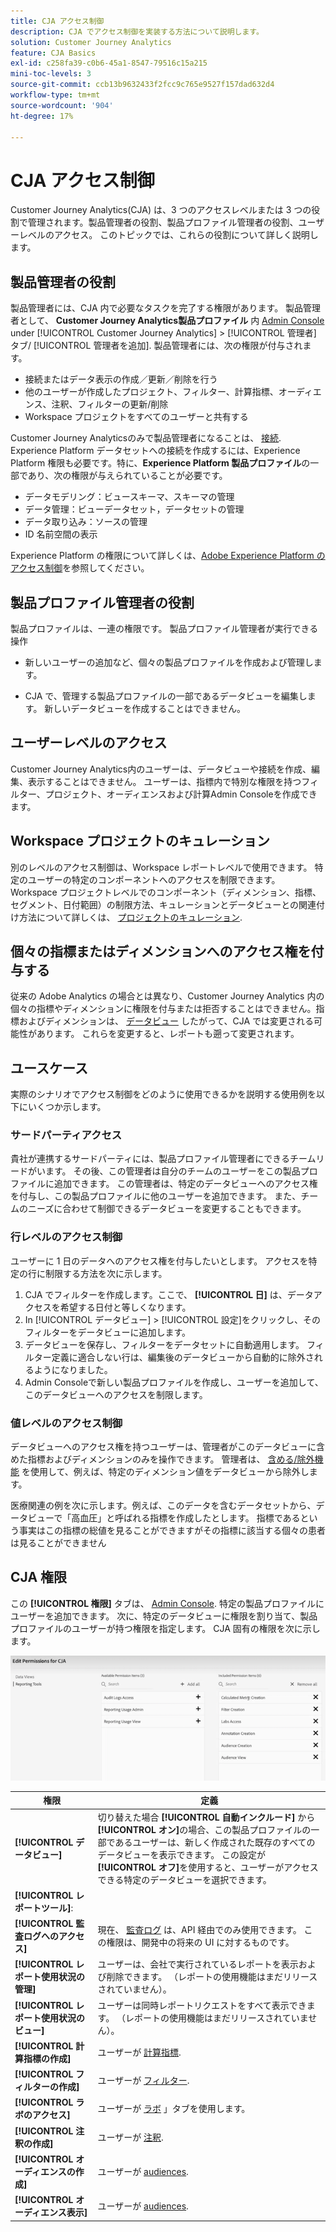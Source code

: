 ```yaml
---
title: CJA アクセス制御
description: CJA でアクセス制御を実装する方法について説明します。
solution: Customer Journey Analytics
feature: CJA Basics
exl-id: c258fa39-c0b6-45a1-8547-79516c15a215
mini-toc-levels: 3
source-git-commit: ccb13b9632433f2fcc9c765e9527f157dad632d4
workflow-type: tm+mt
source-wordcount: '904'
ht-degree: 17%

---
```


# CJA アクセス制御

Customer Journey Analytics(CJA) は、3 つのアクセスレベルまたは 3 つの役割で管理されます。製品管理者の役割、製品プロファイル管理者の役割、ユーザーレベルのアクセス。 このトピックでは、これらの役割について詳しく説明します。

## 製品管理者の役割

製品管理者には、CJA 内で必要なタスクを完了する権限があります。 製品管理者として、 **Customer Journey Analytics製品プロファイル** 内 [Admin Console](https://adminconsole.adobe.com/enterprise/) under [!UICONTROL Customer Journey Analytics] > [!UICONTROL 管理者] タブ/ [!UICONTROL 管理者を追加]. 製品管理者には、次の権限が付与されます。

* 接続またはデータ表示の作成／更新／削除を行う
* 他のユーザーが作成したプロジェクト、フィルター、計算指標、オーディエンス、注釈、フィルターの更新/削除
* Workspace プロジェクトをすべてのユーザーと共有する

Customer Journey Analyticsのみで製品管理者になることは、 [接続](/help/connections/overview.md). Experience Platform データセットへの接続を作成するには、Experience Platform 権限も必要です。特に、**Experience Platform 製品プロファイル**&#x200B;の一部であり、次の権限が与えられていることが必要です。

* データモデリング：ビュースキーマ、スキーマの管理
* データ管理：ビューデータセット，データセットの管理
* データ取り込み：ソースの管理
* ID 名前空間の表示

Experience Platform の権限について詳しくは、[Adobe Experience Platform のアクセス制御](https://experienceleague.adobe.com/docs/experience-platform/access-control/home.html?lang=ja)を参照してください。

## 製品プロファイル管理者の役割

製品プロファイルは、一連の権限です。 製品プロファイル管理者が実行できる操作

* 新しいユーザーの追加など、個々の製品プロファイルを作成および管理します。

* CJA で、管理する製品プロファイルの一部であるデータビューを編集します。 新しいデータビューを作成することはできません。

## ユーザーレベルのアクセス

Customer Journey Analytics内のユーザーは、データビューや接続を作成、編集、表示することはできません。 ユーザーは、指標内で特別な権限を持つフィルター、プロジェクト、オーディエンスおよび計算Admin Consoleを作成できます。

## Workspace プロジェクトのキュレーション

別のレベルのアクセス制御は、Workspace レポートレベルで使用できます。 特定のユーザーの特定のコンポーネントへのアクセスを制限できます。 Workspace プロジェクトレベルでのコンポーネント（ディメンション、指標、セグメント、日付範囲）の制限方法、キュレーションとデータビューとの関連付け方法について詳しくは、 [プロジェクトのキュレーション](/help/analysis-workspace/curate-share/curate.md).

## 個々の指標またはディメンションへのアクセス権を付与する

従来の Adobe Analytics の場合とは異なり、Customer Journey Analytics 内の個々の指標やディメンションに権限を付与または拒否することはできません。指標およびディメンションは、 [データビュー](/help/data-views/data-views.md) したがって、CJA では変更される可能性があります。 これらを変更すると、レポートも遡って変更されます。

## ユースケース

実際のシナリオでアクセス制御をどのように使用できるかを説明する使用例を以下にいくつか示します。

### サードパーティアクセス

貴社が連携するサードパーティには、製品プロファイル管理者にできるチームリードがいます。 その後、この管理者は自分のチームのユーザーをこの製品プロファイルに追加できます。 この管理者は、特定のデータビューへのアクセス権を付与し、この製品プロファイルに他のユーザーを追加できます。 また、チームのニーズに合わせて制御できるデータビューを変更することもできます。

### 行レベルのアクセス制御

ユーザーに 1 日のデータへのアクセス権を付与したいとします。 アクセスを特定の行に制限する方法を次に示します。

1. CJA でフィルターを作成します。ここで、 **[!UICONTROL 日]** は、データアクセスを希望する日付と等しくなります。
1. In [!UICONTROL データビュー] > [!UICONTROL 設定]をクリックし、そのフィルターをデータビューに追加します。
1. データビューを保存し、フィルターをデータセットに自動適用します。 フィルター定義に適合しない行は、編集後のデータビューから自動的に除外されるようになりました。
1. Admin Consoleで新しい製品プロファイルを作成し、ユーザーを追加して、このデータビューへのアクセスを制限します。

### 値レベルのアクセス制御

データビューへのアクセス権を持つユーザーは、管理者がこのデータビューに含めた指標およびディメンションのみを操作できます。 管理者は、 [含める/除外機能](/help/data-views/component-settings/include-exclude-values.md) を使用して、例えば、特定のディメンション値をデータビューから除外します。

医療関連の例を次に示します。例えば、このデータを含むデータセットから、データビューで「高血圧」と呼ばれる指標を作成したとします。 指標であるという事実はこの指標の総値を見ることができますがその指標に該当する個々の患者は見ることができません

## CJA 権限

この **[!UICONTROL 権限]** タブは、 [Admin Console](https://adminconsole.adobe.com/enterprise/). 特定の製品プロファイルにユーザーを追加できます。 次に、特定のデータビューに権限を割り当て、製品プロファイルのユーザーが持つ権限を指定します。 CJA 固有の権限を次に示します。

![admin console 権限](assets/permissions.png)

| 権限 | 定義 |
| --- | --- |
| **[!UICONTROL データビュー]** | 切り替えた場合 **[!UICONTROL 自動インクルード]** から **[!UICONTROL オン]**&#x200B;の場合、この製品プロファイルの一部であるユーザーは、新しく作成された既存のすべてのデータビューを表示できます。 この設定が **[!UICONTROL オフ]**&#x200B;を使用すると、ユーザーがアクセスできる特定のデータビューを選択できます。 |
| **[!UICONTROL レポートツール]**: |  |
| **[!UICONTROL 監査ログへのアクセス]** | 現在、 [監査ログ](https://adobe.io/cja-apis/docs/endpoints/auditlogs/) は、API 経由でのみ使用できます。 この権限は、開発中の将来の UI に対するものです。 |
| **[!UICONTROL レポート使用状況の管理]** | ユーザーは、会社で実行されているレポートを表示および削除できます。 （レポートの使用機能はまだリリースされていません）。 |
| **[!UICONTROL レポート使用状況のビュー]** | ユーザーは同時レポートリクエストをすべて表示できます。 （レポートの使用機能はまだリリースされていません）。 |
| **[!UICONTROL 計算指標の作成]** | ユーザーが [計算指標](/help/components/calc-metrics/calc-metr-overview.md). |
| **[!UICONTROL フィルターの作成]** | ユーザーが [フィルター](/help/components/filters/filters-overview.md). |
| **[!UICONTROL ラボのアクセス]** | ユーザーが [ラボ](/help/labs/labs.md) 」タブを使用します。 |
| **[!UICONTROL 注釈の作成]** | ユーザーが [注釈](/help/components/annotations/overview.md). |
| **[!UICONTROL オーディエンスの作成]** | ユーザーが [audiences](/help/components/audiences/audiences-overview.md). |
| **[!UICONTROL オーディエンス表示]** | ユーザーが [audiences](/help/components/audiences/audiences-overview.md). |